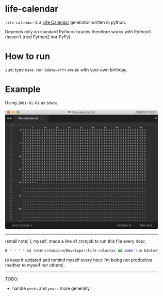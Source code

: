 # life-calendar

`life-calendar` is a [Life Calendar][life-weeks] generator written in python.

Depends only on standard Python libraries therefore works with Python3 (haven't tried Python2 nor PyPy).

# How to run

Just type `make run bdate=YYYY-MM-DD` with your own birthday.

# Example

Using `2001-01-01` as `bdate`, 

![example-2001-01-01](img/example-2001-01-01.png)

---

(small note) I, myself, made a line of cronjob to run this file every hour,

```bash
0 * * * * cd /Users/damiann/Developer/life-calendar && make run bdate=YYYY-MM-DD
```

to keep it updated and remind myself every hour I'm being not productive (neither to myself nor others).

---

TODO:

- handle `weeks` and `years` more generally


[life-weeks]: https://waitbutwhy.com/2014/05/life-weeks.html
